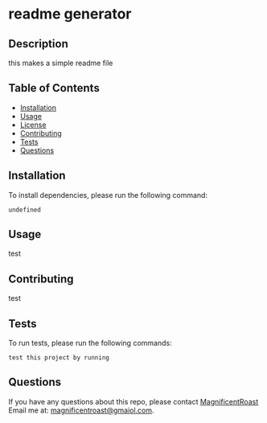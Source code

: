 
  # readme generator

  ## Description

  this makes a simple readme file
  
  ## Table of Contents

  * [Installation](#install)
  * [Usage](#usage)
  * [License](#license)
  * [Contributing](#contributing)
  * [Tests](#tests)
  * [Questions](#questions)
  
  ## Installation
  
  To install dependencies, please run the following command:
  
  ```
  undefined
  ```
  
  ## Usage
  
  test
  
  ## Contributing
  
  test
  
  ## Tests

  To run tests, please run the following commands:
  ```
  test this project by running
  ```

  ## Questions
  If you have any questions about this repo, please contact 
  [MagnificentRoast](undefined) 
  Email me at: magnificentroast@gmaiol.com.
  